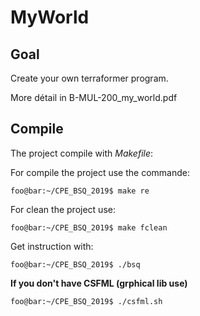 # MyWorld

## Goal

Create your own terraformer program.

More détail in B-MUL-200_my_world.pdf

## Compile

The project compile with *Makefile*:

For compile the project use the commande:

```console
foo@bar:~/CPE_BSQ_2019$ make re
```

For clean the project use:

```console
foo@bar:~/CPE_BSQ_2019$ make fclean
```

Get instruction with:


```console
foo@bar:~/CPE_BSQ_2019$ ./bsq
```
**If you don't have CSFML (grphical lib use)**

```console
foo@bar:~/CPE_BSQ_2019$ ./csfml.sh
```
